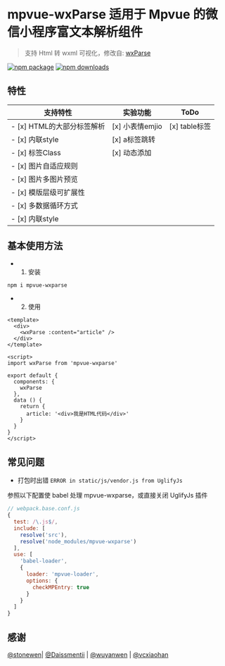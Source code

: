 # mpvue-wxParse 适用于 Mpvue 的微信小程序富文本解析组件</h1>

> 支持 Html 转 wxml 可视化，修改自: [wxParse](https://github.com/icindy/wxParse)

[![npm package](https://img.shields.io/npm/v/mpvue-wxparse.svg)](https://npmjs.org/package/mpvue-wxparse)
[![npm downloads](http://img.shields.io/npm/dm/mpvue-wxparse.svg)](https://npmjs.org/package/mpvue-wxparse)


## 特性

| 支持特性                  | 实验功能        | ToDo          |
| ------------------------ |---------------- | ------------- |
| - [x] HTML的大部分标签解析 | [x] 小表情emjio | [x] table标签 |
| - [x] 内联style           | [x] a标签跳转   |               |
| - [x] 标签Class           | [x] 动态添加    |               |
| - [x] 图片自适应规则       |                |               |
| - [x] 图片多图片预览       |                |               |
| - [x] 模版层级可扩展性     |                |               |
| - [x] 多数据循环方式       |                |               |
| - [x] 内联style           |                |               |


## 基本使用方法

* 1. 安装
``` bash
npm i mpvue-wxparse
```

* 2. 使用

``` vue
<template>
  <div>
    <wxParse :content="article" />
  </div>
</template>

<script>
import wxParse from 'mpvue-wxparse'

export default {
  components: {
    wxParse
  },
  data () {
    return {
      article: '<div>我是HTML代码</div>'
    }
  }
}
</script>
```

## 常见问题

* 打包时出错 `ERROR in static/js/vendor.js from UglifyJs`

参照以下配置使 babel 处理 mpvue-wxparse，或直接关闭 UglifyJs 插件
``` js
// webpack.base.conf.js
{
  test: /\.js$/,
  include: [
    resolve('src'),
    resolve('node_modules/mpvue-wxparse')
  ],
  use: [
    'babel-loader',
    {
      loader: 'mpvue-loader',
      options: {
        checkMPEntry: true
      }
    }
  ]
}
```


## 感谢

[@stonewen](https://github.com/stonewen)| [@Daissmentii](https://github.com/Daissmentii)        | [@wuyanwen](https://github.com/wuyanwen)           | [@vcxiaohan](https://github.com/vcxiaohan)
